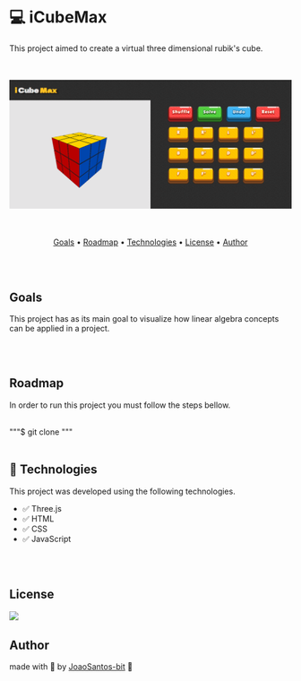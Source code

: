# :computer: iCubeMax  
<p>This project aimed to create a virtual three dimensional rubik's cube.</p>

<br>
<br>

<div align="center">
  <img src="https://github.com/joaoSantos-bit/Rubik-cube-3x3/blob/main/cubomagico.gif" alt="rubik cube introduction gif">
</div>

<br>
<br>

<p align="center">
  <a href="#goals">Goals</a> •
  <a href="#roadmap">Roadmap</a> • 
  <a href="#technologies">Technologies</a> • 
  <a href="#license">License</a> • 
  <a href="#author">Author</a>
</p>

<br>
<br>

## Goals
<p> This project has as its main goal to visualize how linear algebra concepts can be applied in a project. </p>

<br>
<br>

## Roadmap
<p> In order to run this project you must follow the steps bellow. </p>
<br>
"""$ git clone <https://github.com/joaoSantos-bit/Rubik-cube-3x3>"""

<br>
<br>

## :rocket: Technologies
<p>This project was developed using the following technologies.</p>

* :white_check_mark: Three.js
* :white_check_mark: HTML
* :white_check_mark: CSS
* :white_check_mark: JavaScript

<br>
<br>

## License
<img src="https://img.shields.io/github/license/Rocketseat/unform"/>

<br>

## Author
made with :blue_heart: by <a href="https://github.com/joaoSantos-bit">JoaoSantos-bit</a> :wave:
